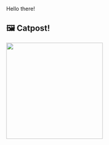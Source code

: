 Hello there!



## 🖼️ Catpost!

<sub>
    <img src="https://cdn2.thecatapi.com/images/edr.jpg" height="256">
</sub>

